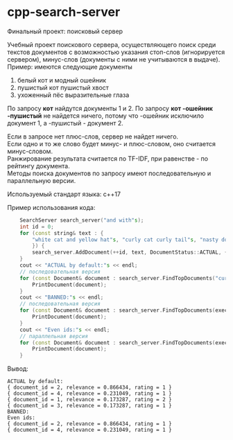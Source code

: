 # cpp-search-server
Финальный проект: поисковый сервер

Учебный проект поискового сервера, осуществляющего поиск среди текстов документов с возможностью указания стоп-слов (игнорируется сервером), минус-слов (документы с ними не учитываются в выдаче). Пример: имеются следующие документы
1. белый кот и модный ошейник 
2. пушистый кот пушистый хвост 
3. ухоженный пёс выразительные глаза 

По запросу **кот** найдутся документы 1 и 2. По запросу **кот -ошейник -пушистый** не найдется ничего, потому что -ошейник исключило документ 1, а -пушистый - документ 2.

Если в запросе нет плюс-слов, сервер не найдет ничего.\
Если одно и то же слово будет минус- и плюс-словом, оно считается минус-словом.\
Ранжирование результата считается по TF-IDF, при равенстве - по рейтингу документа.\
Методы поиска документов по запросу имеют последовательную и параллельную версии.

Используемый стандарт языка: c++17

Пример использования кода:
```C++
    SearchServer search_server("and with"s);
    int id = 0;
    for (const string& text : {
        "white cat and yellow hat"s, "curly cat curly tail"s, "nasty dog with big eyes"s, "nasty pigeon john"s
        }) {
        search_server.AddDocument(++id, text, DocumentStatus::ACTUAL, { 1, 2 });
    }
    cout << "ACTUAL by default:"s << endl;
    // последовательная версия
    for (const Document& document : search_server.FindTopDocuments("curly nasty cat"s)) {
        PrintDocument(document);
    }
    cout << "BANNED:"s << endl;
    // последовательная версия
    for (const Document& document : search_server.FindTopDocuments(execution::seq, "curly nasty cat"s, DocumentStatus::BANNED)) {
        PrintDocument(document);
    }
    cout << "Even ids:"s << endl;
    // параллельная версия
    for (const Document& document : search_server.FindTopDocuments(execution::par, "curly nasty cat"s, [](int document_id, DocumentStatus status, int rating) { return document_id % 2 == 0; })) {
        PrintDocument(document);
    }
```
Вывод:
```
ACTUAL by default:
{ document_id = 2, relevance = 0.866434, rating = 1 }
{ document_id = 4, relevance = 0.231049, rating = 1 }
{ document_id = 1, relevance = 0.173287, rating = 2 }
{ document_id = 3, relevance = 0.173287, rating = 1 }
BANNED:
Even ids:
{ document_id = 2, relevance = 0.866434, rating = 1 }
{ document_id = 4, relevance = 0.231049, rating = 1 }
```
